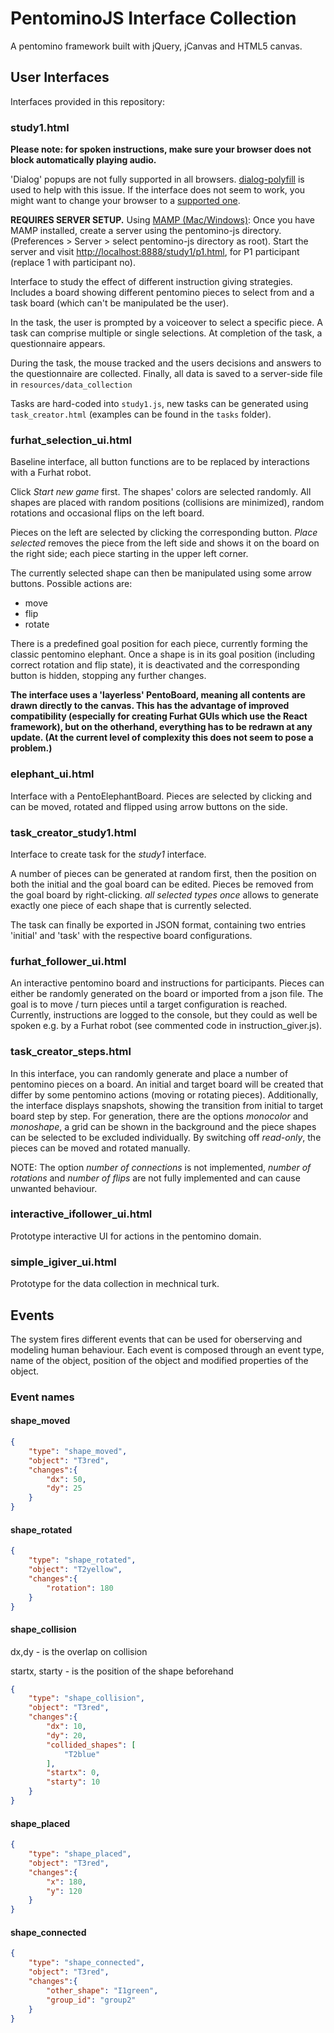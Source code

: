 # PentominoJS Interface Collection

A pentomino framework built with jQuery, jCanvas and HTML5 canvas.

## User Interfaces

Interfaces provided in this repository: 

### study1.html

**Please note: for spoken instructions, make sure your browser does not block automatically playing audio.**

'Dialog' popups are not fully supported in all browsers. [dialog-polyfill](https://github.com/GoogleChrome/dialog-polyfill) is used to help with this issue. If the interface does not seem to work, you might want to change your browser to a [supported one](https://developer.mozilla.org/en-US/docs/Web/HTML/Element/dialog#Browser_compatibility).

**REQUIRES SERVER SETUP.** Using [MAMP (Mac/Windows)](https://www.mamp.info/de/mac/): Once you have MAMP installed, create a server using the pentomino-js directory.
(Preferences > Server > select pentomino-js directory as root). Start the server and visit [http://localhost:8888/study1/p1.html](http://localhost:8888/study1/p1.html), for P1 participant (replace 1 with participant no).

Interface to study the effect of different instruction giving strategies.
Includes a board showing different pentomino pieces to select from and a task board (which can't be manipulated be the user).

In the task, the user is prompted by a voiceover to select a specific piece. A task can comprise multiple or single selections. At completion of the task, a questionnaire appears.

During the task, the mouse tracked and the users decisions and answers to the questionnaire are collected. Finally, all data is 
saved to a server-side file in ```resources/data_collection```

Tasks are hard-coded into ```study1.js```, new tasks can be generated using ```task_creator.html``` (examples can be found in the ```tasks``` folder). 

### furhat_selection_ui.html

Baseline interface, all button functions are to be replaced by interactions with a Furhat robot.

Click *Start new game* first. The shapes' colors are selected randomly. All shapes are placed with
random positions (collisions are minimized), random rotations and occasional flips on the left board.

Pieces on the left are selected by clicking the corresponding button. *Place selected* removes the piece
from the left side and shows it on the board on the right side; each piece starting in the upper left corner.

The currently selected shape can then be manipulated using some arrow buttons. Possible actions
are:

 * move
 * flip
 * rotate

There is a predefined goal position for each piece, currently forming the classic pentomino elephant. Once a shape is
in its goal position (including correct rotation and flip state), it is deactivated and the 
corresponding button is hidden, stopping any further changes.

**The interface uses a 'layerless' PentoBoard, meaning all contents are drawn directly to the canvas.
This has the advantage of improved compatibility (especially for creating Furhat GUIs which use the React framework),
but on the otherhand, everything has to be redrawn at any update. (At the current level of complexity this
does not seem to pose a problem.)**

### elephant_ui.html

Interface with a PentoElephantBoard. Pieces are selected by clicking and can be moved, rotated and flipped using arrow buttons on the side.

### task_creator_study1.html

Interface to create task for the *study1* interface. 

A number of pieces can be generated at random first, then the position on both the initial and the goal board can be edited. Pieces be removed from the goal board by right-clicking. 
*all selected types once* allows to generate exactly one piece of each 
shape that is currently selected. 

The task can finally be exported in JSON format, containing two entries 'initial' and 'task' with the respective board configurations.

### furhat_follower_ui.html

An interactive pentomino board and instructions for participants. Pieces can either be randomly generated on the board or imported from a json file.
The goal is to move / turn pieces until a target configuration is reached. Currently, instructions are logged to the console, but they could as well be spoken e.g. by a Furhat robot (see commented code in instruction_giver.js).

### task_creator_steps.html

In this interface, you can randomly generate and place a number of pentomino pieces on a board. 
An initial and target board will be created that differ by some pentomino actions (moving or rotating pieces). 
Additionally, the interface displays snapshots, showing the transition from initial to target board step by step.
For generation, there are the options *monocolor* and *monoshape*, a grid can be shown in the  background and the piece 
shapes can be selected to be excluded individually.
By switching off *read-only*, the pieces can be moved and rotated manually.

NOTE: The option *number of connections* is not implemented, *number of rotations* and *number of flips* are not fully implemented and can cause unwanted behaviour.

### interactive_ifollower_ui.html

Prototype interactive UI for actions in the pentomino domain.

### simple_igiver_ui.html

Prototype for the data collection in mechnical turk.

## Events 

The system fires different events that can be used for oberserving and modeling human behaviour.
Each event is composed through an event type, name of the object, position of the object and modified properties of the object.

### Event names

#### shape_moved

```json
{
    "type": "shape_moved",
    "object": "T3red",
    "changes":{
        "dx": 50,
        "dy": 25
    }
}
```

#### shape_rotated

```json
{
    "type": "shape_rotated",
    "object": "T2yellow",
    "changes":{
        "rotation": 180
    }
}
```

#### shape_collision

dx,dy - is the overlap on collision

startx, starty - is the position of the shape
beforehand

```json
{
    "type": "shape_collision",
    "object": "T3red",
    "changes":{
        "dx": 10,
        "dy": 20,
        "collided_shapes": [
            "T2blue"
        ],
        "startx": 0,
        "starty": 10
    }
}
```

#### shape_placed

```json
{
    "type": "shape_placed",
    "object": "T3red",
    "changes":{
        "x": 180,
        "y": 120
    }
}
```

#### shape_connected

```json
{
    "type": "shape_connected",
    "object": "T3red",
    "changes":{
        "other_shape": "I1green",
        "group_id": "group2"
    }
}
```
